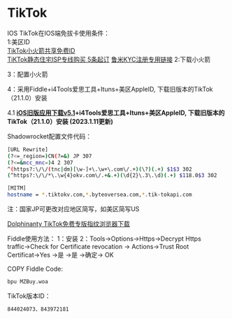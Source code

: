 # TikTok
IOS
TikTok在IOS端免拔卡使用条件：<br>
1:美区ID<br>
[TikTok小火箭共享免费ID](https://vturay.com)<br>
[TiKTok静态住宅ISP专线购买 5条起订](https://t.me/siemenstutorial)
[鲁米KYC注册专用链接](https://bit.ly/3fRXdH7)
2:下载小火箭<br>

3：配置小火箭<br>

4：采用Fiddle+i4Tools爱思工具+Ituns+美区AppleID, 下载旧版本的TikTok（21.1.0）安装<br>

4.1 <b> [iOS旧版应用下载v5.1](https://github.com/siemenstutorials/TikTok/releases/download/v23.1.11/iOS.v5.1.zip)+i4Tools爱思工具+Ituns+美区AppleID, 下载旧版本的TikTok（21.1.0）安装 (2023.1.11更新)</b><br>

Shadowrocket配置文件代码：
```bash
[URL Rewrite]
(?<=_region=)CN(?=&) JP 307
(?<=&mcc_mnc=)4 2 307
^(https?:\/\/(tnc|dm)[\w-]+\.\w+\.com\/.+)(\?)(.+) $1$3 302
(^https?:\/\/*\.\w{4}okv.com\/.+&.+)(\d{2}\.3\.\d)(.+) $118.0$3 302

[MITM]
hostname = *.tiktokv.com,*.byteoversea.com,*.tik-tokapi.com
```
注：国家JP可更改对应地区简写，如美区简写US

[Dolphinanty  TikTok免费专版指纹浏览器下载](https://bit.ly/3wMXt3q)


Fiddle使用方法：
1：安装
2：Tools→Options→Https→Decrypt Https traffic→Check for Certificate revocation → Actions→Trust Root Certificat→Yes →是 →是 →确定→ OK

COPY Fiddle Code: 
```bash
bpu MZBuy.woa
```

TikTok版本ID：
```bash
844024073、843972181
```
